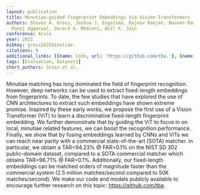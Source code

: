 ```yaml
---
layout: publication
title: Minutiae-guided Fingerprint Embeddings Via Vision Transformers
authors: Steven A. Grosz, Joshua J. Engelsma, Rajeev Ranjan, Naveen Ramakrishnan,
  Manoj Aggarwal, Gerard G. Medioni, Anil K. Jain
conference: Arxiv
year: 2022
bibkey: grosz2022minutiae
citations: 9
additional_links: [{name: Code, url: 'https://github.com/tba.'}, {name: Paper, url: 'https://arxiv.org/abs/2210.13994'}]
tags: [Evaluation, Datasets]
short_authors: Grosz et al.
---
```

Minutiae matching has long dominated the field of fingerprint recognition.
However, deep networks can be used to extract fixed-length embeddings from
fingerprints. To date, the few studies that have explored the use of CNN
architectures to extract such embeddings have shown extreme promise. Inspired
by these early works, we propose the first use of a Vision Transformer (ViT) to
learn a discriminative fixed-length fingerprint embedding. We further
demonstrate that by guiding the ViT to focus in on local, minutiae related
features, we can boost the recognition performance. Finally, we show that by
fusing embeddings learned by CNNs and ViTs we can reach near parity with a
commercial state-of-the-art (SOTA) matcher. In particular, we obtain a
TAR=94.23% @ FAR=0.1% on the NIST SD 302 public-domain dataset, compared to a
SOTA commercial matcher which obtains TAR=96.71% @ FAR=0.1%. Additionally, our
fixed-length embeddings can be matched orders of magnitude faster than the
commercial system (2.5 million matches/second compared to 50K matches/second).
We make our code and models publicly available to encourage further research on
this topic: https://github.com/tba.
